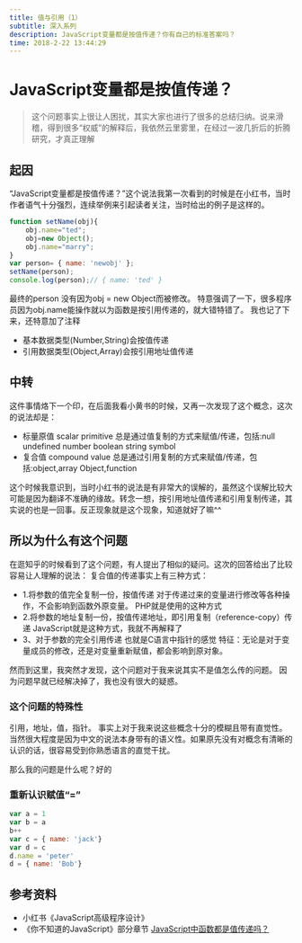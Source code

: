 ```yaml
---
title: 值与引用（1）
subtitle: 深入系列
description: JavaScript变量都是按值传递？你有自己的标准答案吗？
time: 2018-2-22 13:44:29
---
```


# JavaScript变量都是按值传递？

> 这个问题事实上很让人困扰，其实大家也进行了很多的总结归纳。说来滑稽，得到很多“权威”的解释后，我依然云里雾里，在经过一波几折后的折腾研究，才真正理解

## 起因

“JavaScript变量都是按值传递？”这个说法我第一次看到的时候是在小红书，当时作者语气十分强烈，连续举例来引起读者关注，当时给出的例子是这样的。

``` javascript
function setName(obj){
    obj.name="ted";
    obj=new Object();
    obj.name="marry";
}
var person= { name: 'newobj' };
setName(person);
console.log(person);// { name: 'ted' }
```
最终的person 没有因为obj = new Object而被修改。
特意强调了一下，很多程序员因为obj.name能操作就以为函数是按引用传递的，就大错特错了。
我也记了下来，还特意加了注释

- 基本数据类型(Number,String)会按值传递
- 引用数据类型(Object,Array)会按引用地址值传递

## 中转
这件事情烙下一个印，在后面我看小黄书的时候，又再一次发现了这个概念，这次的说法却是：
- 标量原值 scalar primitive 总是通过值复制的方式来赋值/传递，包括:null undefined number boolean string symbol
- 复合值 compound value 总是通过引用复制的方式来赋值/传递，包括:object,array Object,function

这个时候我意识到，当时小红书的说法是有非常大的误解的，虽然这个误解比较大可能是因为翻译不准确的缘故。转念一想，按引用地址值传递和引用复制传递，其实说的也是一回事。反正现象就是这个现象，知道就好了嘛^^

## 所以为什么有这个问题

在逛知乎的时候看到了这个问题，有人提出了相似的疑问。这次的回答给出了比较容易让人理解的说法：
复合值的传递事实上有三种方式：
- 1.将参数的值完全复制一份，按值传递
对于传递过来的变量进行修改等各种操作，不会影响到函数外原变量。
PHP就是使用的这种方式
- 2.将参数的地址复制一份，按值传递地址，即引用复制（reference-copy）传递
JavaScript就是这种方式，我就不再解释了
- 3、对于参数的完全引用传递
也就是C语言中指针的感觉
特征：无论是对于变量成员的修改，还是对变量重新赋值，都会影响到原对象。

然而到这里，我突然才发现，这个问题对于我来说其实不是值怎么传的问题。
因为问题早就已经解决掉了，我也没有很大的疑惑。

### 这个问题的特殊性
引用，地址，值，指针。
事实上对于我来说这些概念十分的模糊且带有直觉性。
当然很大程度是因为中文的说法本身带有的语义性。如果原先没有对概念有清晰的认识的话，很容易受到你熟悉语言的直觉干扰。

那么我的问题是什么呢？好的
### 重新认识赋值“=”
``` javascript
var a = 1
var b = a
b++
var c = { name: 'jack'}
var d = c
d.name = 'peter'
d = { name: 'Bob'}
```

## 参考资料
- 小红书《JavaScript高级程序设计》
- 《你不知道的JavaScript》部分章节
[JavaScript中函数都是值传递吗？](https://www.zhihu.com/question/51018162)
